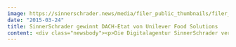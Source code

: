 ```yaml
---
image: https://sinnerschrader.news/media/filer_public_thumbnails/filer_public/e8/2b/e82b8ad1-1fe9-4349-9c12-dc60a7d3315f/s2_teaser_unilever_720x450.jpg__480x288_q85_crop_subsampling-2_upscale.jpg
date: "2015-03-24"
title: SinnerSchrader gewinnt DACH-Etat von Unilever Food Solutions
content: <div class="newsbody"><p>Die Digitalagentur SinnerSchrader verantwortet ab Mitte des Jahres sämtliche digitale Marketingaktivitäten des Foodservice-Spezialisten Unilever Food Solutions in Deutschland, Österreich und der Schweiz. Neben der inhaltlichen Gestaltung der Website für die DACH-Region, umfasst die Zusammenarbeit vor allem die Themen Content, Services und die Ausarbeitung digitaler Kampagnen.</p><p>Ein interdisziplinäres Team konnte sich in einem Pitch erfolgreich gegen zwei weitere Agenturen durchsetzen. Auf globaler Ebene arbeitet Unilever Food Solutions mit der belgischen Agenturgruppe Emakina zusammen, mit der SinnerSchrader seit Anfang 2013 eine strategische Partnerschaft bei internationalen Projekten hat.</p><p>„Wir freuen uns, dass wir mit Unilever Food Solutions eine weitere FMCG-Marke von der ganzheitlichen Denk- und Arbeitsweise unserer Teams begeistern konnten“, kommentiert Nils Wollny, Geschäftsführer Strategie bei SinnerSchrader, den jüngsten Etat-Gewinn.</p><p>Dietmar Wamser, Brand Manager DACH und Verantwortlicher für den gesamten Pitch bei Unilever Food Solutions, fügt hinzu&#58; „SinnerSchrader hat uns überzeugend aufgezeigt, wie viel Potential noch in unseren digitalen Markenauftritten steckt. Wir freuen uns sehr darauf, die präsentierten Ansätze gemeinsam mit der Agentur zum Leben zu erwecken.“</p></div>
---
```

